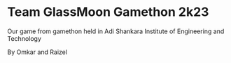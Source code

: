 # Team GlassMoon Gamethon 2k23
 Our game from gamethon held in Adi Shankara Institute of Engineering and Technology
 
 By Omkar 
 and Raizel
 
